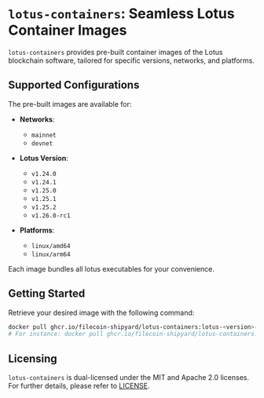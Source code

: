 # `lotus-containers`: Seamless Lotus Container Images

`lotus-containers` provides pre-built container images of the Lotus blockchain software, tailored for specific versions, networks, and platforms.

## Supported Configurations

The pre-built images are available for:

- **Networks**:
    - `mainnet`
    - `devnet`

- **Lotus Version**:
    - `v1.24.0`
    - `v1.24.1`
    - `v1.25.0`
    - `v1.25.1`
    - `v1.25.2`
    - `v1.26.0-rc1`

- **Platforms**:
    - `linux/amd64`
    - `linux/arm64`

Each image bundles all lotus executables for your convenience.

## Getting Started

Retrieve your desired image with the following command:

```bash
docker pull ghcr.io/filecoin-shipyard/lotus-containers:lotus-<version>-<network>
# For instance: docker pull ghcr.io/filecoin-shipyard/lotus-containers:lotus-v1.23.2-mainnet
```

## Licensing

`lotus-containers` is dual-licensed under the MIT and Apache 2.0 licenses. For further details, please refer to [LICENSE](LICENSE.md).

